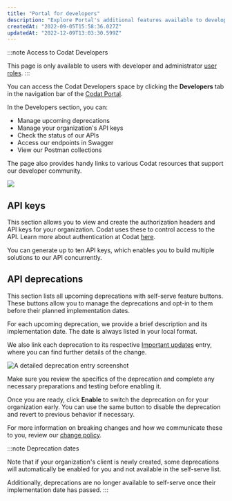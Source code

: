 ```yaml
---
title: "Portal for developers"
description: "Explore Portal's additional features available to developers"
createdAt: "2022-09-05T15:58:36.027Z"
updatedAt: "2022-12-09T13:03:30.599Z"
---
```


:::note Access to Codat Developers

This page is only available to users with developer and administrator [user roles](/other/user-management/user-roles).
:::

You can access the Codat Developers space by clicking the **Developers** tab in the navigation bar of the <a href="https://app.codat.io" target="_blank">Codat Portal</a>.

In the Developers section, you can:

- Manage upcoming deprecations
- Manage your organization's API keys
- Check the status of our APIs
- Access our endpoints in Swagger
- View our Postman collections

The page also provides handy links to various Codat resources that support our developer community.

<img src="/img/old/be29339-developer_section.PNG" />

## API keys

This section allows you to view and create the authorization headers and API keys for your organization. Codat uses these to control access to the API. Learn more about authentication at Codat [here](/using-the-api/authentication).

You can generate up to ten API keys, which enables you to build multiple solutions to our API concurrently.

## API deprecations

This section lists all upcoming deprecations with self-serve feature buttons. These buttons allow you to manage the deprecations and opt-in to them before their planned implementation dates.

For each upcoming deprecation, we provide a brief description and its implementation date. The date is always listed in your local format.

We also link each deprecation to its respective [Important updates](/updates) entry, where you can find further details of the change.

<img
  src="/img/old/3851067-deprecation.PNG"
  alt="A detailed deprecation entry screenshot"
/>

Make sure you review the specifics of the deprecation and complete any necessary preparations and testing before enabling it.

Once you are ready, click **Enable** to switch the deprecation on for your organization early. You can use the same button to disable the deprecation and revert to previous behavior if necessary.

For more information on breaking changes and how we communicate these to you, review our [change policy](/introduction/change-policy).

:::note Deprecation dates

Note that if your organization's client is newly created, some deprecations will automatically be enabled for you and not available in the self-serve list.

Additionally, deprecations are no longer available to self-serve once their implementation date has passed.
:::
